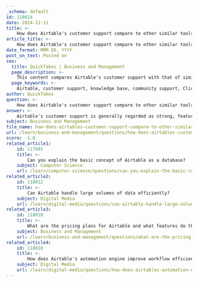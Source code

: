 ```yaml
---
_schema: default
id: 118014
date: 2024-12-11
title: >-
    How does Airtable's customer support compare to other similar tools?
article_title: >-
    How does Airtable's customer support compare to other similar tools?
date_format: MMM DD, YYYY
post_on_text: Posted on
seo:
  title: QuickTakes | Business and Management
  page_description: >-
    This content compares Airtable's customer support with that of similar tools, highlighting strengths and weaknesses in responsiveness, knowledge resources, and user experiences.
  page_keywords: >-
    Airtable, customer support, knowledge base, community support, ClickUp, competitor comparison, responsiveness, user feedback, automations, enterprise plans, response times
author: QuickTakes
question: >-
    How does Airtable's customer support compare to other similar tools?
answer: >-
    Airtable's customer support is generally regarded as strong, featuring a comprehensive knowledge base, step-by-step guides, and a responsive support team. Users can also engage with a vibrant community where they share tips and solutions on forums and social media. However, comparisons with similar tools reveal some limitations.\n\nFor instance, while Airtable has received positive reviews, it appears to lag behind competitors like ClickUp in terms of customer support. ClickUp has been noted for its superior customer service, which includes quicker response times and more robust support options. Users have reported that Airtable's support can be slow, with response times sometimes reaching 24 hours, even for those on enterprise plans. This has led to some frustration, particularly when users encounter issues with automations or other critical features.\n\nIn summary, while Airtable offers solid customer support, it may not be as responsive or comprehensive as that of some of its competitors, such as ClickUp. This could be a consideration for potential users when evaluating their options.
subject: Business and Management
file_name: how-does-airtables-customer-support-compare-to-other-similar-tools.md
url: /learn/business-and-management/questions/how-does-airtables-customer-support-compare-to-other-similar-tools
score: -1.0
related_article1:
    id: 117991
    title: >-
        Can you explain the basic concept of Airtable as a database?
    subject: Computer Science
    url: /learn/computer-science/questions/can-you-explain-the-basic-concept-of-airtable-as-a-database
related_article2:
    id: 118012
    title: >-
        Can Airtable handle large volumes of data efficiently?
    subject: Digital Media
    url: /learn/digital-media/questions/can-airtable-handle-large-volumes-of-data-efficiently
related_article3:
    id: 118010
    title: >-
        What are the pricing plans for Airtable and what features do they include?
    subject: Business and Management
    url: /learn/business-and-management/questions/what-are-the-pricing-plans-for-airtable-and-what-features-do-they-include
related_article4:
    id: 118018
    title: >-
        How does Airtable's automation engine improve workflow efficiency?
    subject: Digital Media
    url: /learn/digital-media/questions/how-does-airtables-automation-engine-improve-workflow-efficiency
---
```


&nbsp;